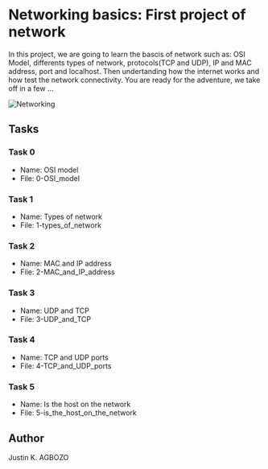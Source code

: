 Networking basics: First project of network
===========================================

In this project, we are going to learn the bascis of network such as:
OSI Model, differents types of network, protocols(TCP and UDP), IP 
and MAC address, port and localhost. Then undertanding how the 
internet works and how test the network connectivity. You are ready for
the adventure, we take off in a few ...

![Networking](https://img.freepik.com/vecteurs-libre/concept-systeme-reseau-mondial_8130-705.jpg)

Tasks
-----
### Task 0
- Name: OSI model
- File: 0-OSI_model

### Task 1
- Name: Types of network
- File: 1-types_of_network

### Task 2
- Name: MAC and IP address
- File: 2-MAC_and_IP_address

### Task 3
- Name: UDP and TCP
- File: 3-UDP_and_TCP

### Task 4
- Name: TCP and UDP ports
- File: 4-TCP_and_UDP_ports

### Task 5
- Name: Is the host on the network
- File: 5-is_the_host_on_the_network

Author
------
Justin K. AGBOZO
